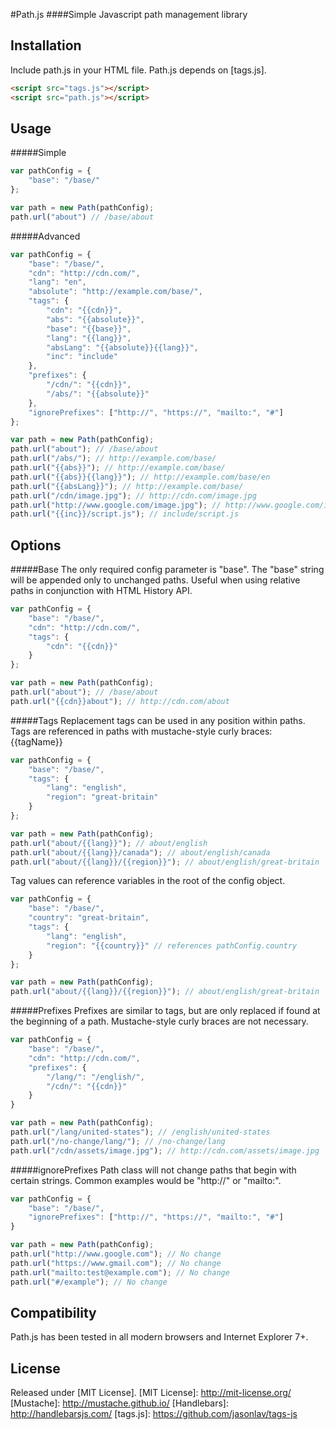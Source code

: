
#Path.js
####Simple Javascript path management library 

Installation
------------

Include path.js in your HTML file. Path.js depends on [tags.js].

``` html
<script src="tags.js"></script>
<script src="path.js"></script>
```

Usage
-----
#####Simple
``` javascript
var pathConfig = {
	"base": "/base/"
};

var path = new Path(pathConfig);
path.url("about") // /base/about
```

#####Advanced
``` javascript
var pathConfig = {
	"base": "/base/",
	"cdn": "http://cdn.com/",
	"lang": "en",
	"absolute": "http://example.com/base/",
	"tags": {
		"cdn": "{{cdn}}",
		"abs": "{{absolute}}",
		"base": "{{base}}",
		"lang": "{{lang}}",
		"absLang": "{{absolute}}{{lang}}",
		"inc": "include"
	},
	"prefixes": {
		"/cdn/": "{{cdn}}",
		"/abs/": "{{absolute}}"
	},
	"ignorePrefixes": ["http://", "https://", "mailto:", "#"]
};

var path = new Path(pathConfig);
path.url("about"); // /base/about
path.url("/abs/"); // http://example.com/base/
path.url("{{abs}}"); // http://example.com/base/
path.url("{{abs}}{{lang}}"); // http://example.com/base/en
path.url("{{absLang}}"); // http://example.com/base/
path.url("/cdn/image.jpg"); // http://cdn.com/image.jpg
path.url("http://www.google.com/image.jpg"); // http://www.google.com/image.jpg
path.url("{{inc}}/script.js"); // include/script.js
```

Options
-----
#####Base
The only required config parameter is "base". The "base" string will be appended only to unchanged paths. Useful when using relative paths in conjunction with HTML History API.

``` javascript
var pathConfig = {
	"base": "/base/",
	"cdn": "http://cdn.com/",
	"tags": {
		"cdn": "{{cdn}}"
	}
};

var path = new Path(pathConfig);
path.url("about"); // /base/about
path.url("{{cdn}}about"); // http://cdn.com/about
```

#####Tags
Replacement tags can be used in any position within paths. Tags are referenced in paths with mustache-style curly braces: {{tagName}}

``` javascript
var pathConfig = {
	"base": "/base/",
	"tags": {
		"lang": "english",
		"region": "great-britain"
	}
};

var path = new Path(pathConfig);
path.url("about/{{lang}}"); // about/english
path.url("about/{{lang}}/canada"); // about/english/canada
path.url("about/{{lang}}/{{region}}"); // about/english/great-britain
```

Tag values can reference variables in the root of the config object.

``` javascript
var pathConfig = {
	"base": "/base/",
	"country": "great-britain",
	"tags": {
		"lang": "english",
		"region": "{{country}}" // references pathConfig.country
	}
};

var path = new Path(pathConfig);
path.url("about/{{lang}}/{{region}}"); // about/english/great-britain
```

#####Prefixes
Prefixes are similar to tags, but are only replaced if found at the beginning of a path. Mustache-style curly braces are not necessary.

``` javascript
var pathConfig = {
	"base": "/base/",
	"cdn": "http://cdn.com/",
	"prefixes": {
		"/lang/": "/english/",
		"/cdn/": "{{cdn}}"
	}
}

var path = new Path(pathConfig);
path.url("/lang/united-states"); // /english/united-states
path.url("/no-change/lang/"); // /no-change/lang
path.url("/cdn/assets/image.jpg"); // http://cdn.com/assets/image.jpg
```

#####ignorePrefixes
Path class will not change paths that begin with certain strings. Common examples would be "http://" or "mailto:".

``` javascript
var pathConfig = {
	"base": "/base/",
	"ignorePrefixes": ["http://", "https://", "mailto:", "#"]
}

var path = new Path(pathConfig);
path.url("http://www.google.com"); // No change
path.url("https://www.gmail.com"); // No change
path.url("mailto:test@example.com"); // No change
path.url("#/example"); // No change
```

Compatibility
-------------
Path.js has been tested in all modern browsers and Internet Explorer 7+.

License
-------------
Released under [MIT License].
[MIT License]: http://mit-license.org/
[Mustache]: http://mustache.github.io/
[Handlebars]: http://handlebarsjs.com/
[tags.js]: https://github.com/jasonlav/tags-js
